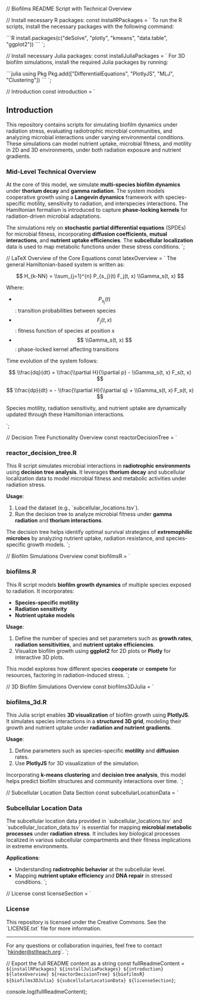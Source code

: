 // Biofilms README Script with Technical Overview

// Install necessary R packages:
const installRPackages = `
To run the R scripts, install the necessary packages with the following command:

\`\`\`R
install.packages(c("deSolve", "plotly", "kmeans", "data.table", "ggplot2"))
\`\`\`
`;

// Install necessary Julia packages:
const installJuliaPackages = `
For 3D biofilm simulations, install the required Julia packages by running:

\`\`\`julia
using Pkg
Pkg.add(["DifferentialEquations", "PlotlyJS", "MLJ", "Clustering"])
\`\`\`
`;

// Introduction
const introduction = `
## Introduction

This repository contains scripts for simulating biofilm dynamics under radiation stress, evaluating radiotrophic microbial communities, and analyzing microbial interactions under varying environmental conditions. These simulations can model nutrient uptake, microbial fitness, and motility in 2D and 3D environments, under both radiation exposure and nutrient gradients.

### Mid-Level Technical Overview

At the core of this model, we simulate **multi-species biofilm dynamics** under **thorium decay** and **gamma radiation**. The system models cooperative growth using a **Langevin dynamics** framework with species-specific motility, sensitivity to radiation, and interspecies interactions. The Hamiltonian formalism is introduced to capture **phase-locking kernels** for radiation-driven microbial adaptations.

The simulations rely on **stochastic partial differential equations** (SPDEs) for microbial fitness, incorporating **diffusion coefficients**, **mutual interactions**, and **nutrient uptake efficiencies**. The **subcellular localization** data is used to map metabolic functions under these stress conditions.
`;

// LaTeX Overview of the Core Equations
const latexOverview = `
The general Hamiltonian-based system is written as:

$$ H_{k-NN} = \\sum_{j=1}^{n} P_{s_j}(t) F_j(t, x) \\Gamma_s(t, x) $$

Where:
- $$ P_{s_j}(t) $$: transition probabilities between species
- $$ F_j(t, x) $$: fitness function of species at position x
- $$ \\Gamma_s(t, x) $$: phase-locked kernel affecting transitions

Time evolution of the system follows:

$$ \\frac{dq}{dt} = \\frac{\\partial H}{\\partial p} - \\Gamma_s(t, x) F_s(t, x) $$

$$ \\frac{dp}{dt} = - \\frac{\\partial H}{\\partial q} + \\Gamma_s(t, x) F_s(t, x) $$

Species motility, radiation sensitivity, and nutrient uptake are dynamically updated through these Hamiltonian interactions.

`;

// Decision Tree Functionality Overview
const reactorDecisionTree = `
### reactor_decision_tree.R

This R script simulates microbial interactions in **radiotrophic environments** using **decision tree analysis**. It leverages **thorium decay** and subcellular localization data to model microbial fitness and metabolic activities under radiation stress.

**Usage**:
1. Load the dataset (e.g., \`subcellular_locations.tsv\`).
2. Run the decision tree to analyze microbial fitness under **gamma radiation** and **thorium interactions**.

The decision tree helps identify optimal survival strategies of **extremophilic microbes** by analyzing nutrient uptake, radiation resistance, and species-specific growth models.
`;

// Biofilm Simulations Overview
const biofilmsR = `
### biofilms.R

This R script models **biofilm growth dynamics** of multiple species exposed to radiation. It incorporates:
- **Species-specific motility**
- **Radiation sensitivity**
- **Nutrient uptake models**

**Usage**:
1. Define the number of species and set parameters such as **growth rates**, **radiation sensitivities**, and **nutrient uptake efficiencies**.
2. Visualize biofilm growth using **ggplot2** for 2D plots or **Plotly** for interactive 3D plots.

This model explores how different species **cooperate** or **compete** for resources, factoring in radiation-induced stress.
`;

// 3D Biofilm Simulations Overview
const biofilms3DJulia = `
### biofilms_3d.R

This Julia script enables **3D visualization** of biofilm growth using **PlotlyJS**. It simulates species interactions in a **structured 3D grid**, modeling their growth and nutrient uptake under **radiation and nutrient gradients**.

**Usage**:
1. Define parameters such as species-specific **motility** and **diffusion** rates.
2. Use **PlotlyJS** for 3D visualization of the simulation.

Incorporating **k-means clustering** and **decision tree analysis**, this model helps predict biofilm structures and community interactions over time.
`;

// Subcellular Location Data Section
const subcellularLocationData = `
### Subcellular Location Data

The subcellular location data provided in \`subcellular_locations.tsv\` and \`subcellular_location_data.tsv\` is essential for mapping **microbial metabolic processes** under **radiation stress**. It includes key biological processes localized in various subcellular compartments and their fitness implications in extreme environments.

**Applications**:
- Understanding **radiotrophic behavior** at the subcellular level.
- Mapping **nutrient uptake efficiency** and **DNA repair** in stressed conditions.
`;

// License
const licenseSection = `
### License

This repository is licensed under the Creative Commons. See the \`LICENSE.txt\` file for more information.

---

For any questions or collaboration inquiries, feel free to contact \`hkinder@stlteach.org\`.
`;

// Export the full README content as a string
const fullReadmeContent = `
${installRPackages}
${installJuliaPackages}
${introduction}
${latexOverview}
${reactorDecisionTree}
${biofilmsR}
${biofilms3DJulia}
${subcellularLocationData}
${licenseSection}
`;

console.log(fullReadmeContent);
